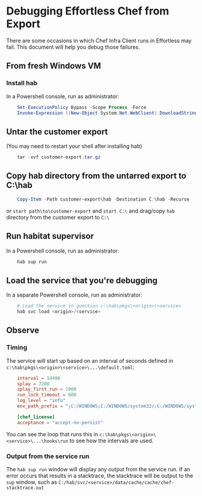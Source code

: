 # Debugging Effortless Chef from Export

There are some occasions in which Chef Infra Client runs in Effortless may fail. This document will help you debug those failures.

## From fresh Windows VM

### Install hab

In a Powershell console, run as administrator:

```powershell
    Set-ExecutionPolicy Bypass -Scope Process -Force
    Invoke-Expression ((New-Object System.Net.WebClient).DownloadString('https://raw.githubusercontent.com/habitat-sh/habitat/master/components/hab/install.ps1'))
```

## Untar the customer export
(You may need to restart your shell after installing hab)

```powershell
    tar -xvf customer-export.tar.gz
```

## Copy hab directory from the untarred export to C:\hab

```powershell
    Copy-Item -Path customer-export\hab -Destination C:\hab -Recurse
```

or `start path\to\customer-export` and `start C:\` and drag/copy `hab` directory from the customer export to `C:\`

## Run habitat supervisor

In a Powershell console, run as administrator:

```powershell
    hab sup run
```

## Load the service that you're debugging  

In a separate Powershell console, run as administrator:

```powershell
    # Load the service in question c:\hab\pkgs\<origin>\<service>
    hab svc load <origin>/<service> 
``` 

## Observe

### Timing 
The service will start up based on an interval of seconds defined in `c:\hab\pkgs\<origin>\<service>\...\default.toml`:

```toml
    interval = 14400
    splay = 7200
    splay_first_run = 1000
    run_lock_timeout = 600
    log_level = "info"
    env_path_prefix = ";C:/WINDOWS;C:/WINDOWS/system32/;C:/WINDOWS/system32/WindowsPowerShell/v1.0;"

    [chef_license]
    acceptance = "accept-no-persist"
```

You can see the loop that runs this in `c:\hab\pkgs\<origin>\<service>\...\hooks\run` to see how the intervals are used.

### Output from the service run

The `hab sup run` window will display any output from the service run. If an error occurs that results in a stacktrace,
the stacktrace will be output to the `sup` window, such as `C:/hab/svc/<service>/data/cache/cache/chef-stacktrace.out`

